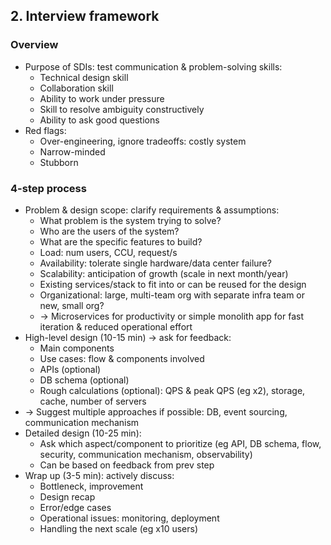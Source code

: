 ## 2. Interview framework
### Overview
- Purpose of SDIs: test communication & problem-solving skills:
  - Technical design skill
  - Collaboration skill
  - Ability to work under pressure
  - Skill to resolve ambiguity constructively
  - Ability to ask good questions
- Red flags:
  - Over-engineering, ignore tradeoffs: costly system
  - Narrow-minded
  - Stubborn
### 4-step process
- Problem & design scope: clarify requirements & assumptions:
  - What problem is the system trying to solve?
  - Who are the users of the system?
  - What are the specific features to build?
  - Load: num users, CCU, request/s
  - Availability: tolerate single hardware/data center failure?
  - Scalability: anticipation of growth (scale in next month/year)
  - Existing services/stack to fit into or can be reused for the design
  - Organizational: large, multi-team org with separate infra team or new, small org?
  - -> Microservices for productivity or simple monolith app for fast iteration & reduced operational effort
- High-level design (10-15 min) -> ask for feedback:
  - Main components
  - Use cases: flow & components involved
  - APIs (optional)
  - DB schema (optional)
  - Rough calculations (optional): QPS & peak QPS (eg x2), storage, cache, number of servers
- -> Suggest multiple approaches if possible: DB, event sourcing, communication mechanism
- Detailed design (10-25 min):
  - Ask which aspect/component to prioritize (eg API, DB schema, flow, security, communication mechanism, observability)
  - Can be based on feedback from prev step
- Wrap up (3-5 min): actively discuss:
  - Bottleneck, improvement
  - Design recap
  - Error/edge cases
  - Operational issues: monitoring, deployment
  - Handling the next scale (eg x10 users)